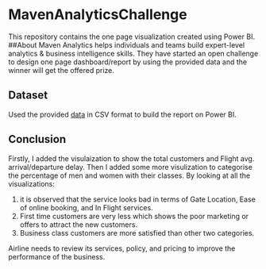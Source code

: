 # MavenAnalyticsChallenge
This repository contains the one page visualization created using Power BI.
##About
Maven Analytics helps individuals and teams build expert-level analytics & business intelligence skills. They have started an open challenge to design one page dashboard/report by using the provided data and the winner will get the offered prize.
## Dataset
Used the provided [data][1]  in CSV format to build the report on Power BI.
## Conclusion
Firstly, I added the visulaization to show the total customers and Flight avg. arrival/departure delay. Then I added some more visulization to categorise the percentage of men and women with their classes. 
By looking at all the visualizations:
1. it is observed that the service looks bad in terms of Gate Location, Ease of online booking, and In Flight services.
2. First time customers are very less which shows the poor marketing or offers to attract the new customers.
3. Business class customers are more satisfied than other two categories.

Airline needs to review its services, policy, and pricing to improve the performance of the business.

[1]: https://www.mavenanalytics.io/data-playground  "Data"
